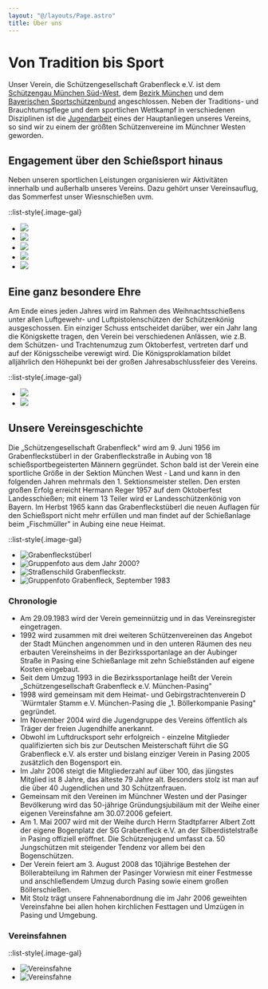 ```yaml
---
layout: "@/layouts/Page.astro"
title: Über uns
---
```


# Von Tradition bis Sport

Unser Verein, die Schützengesellschaft Grabenfleck e.V. ist dem [Schützengau München Süd-West](//www.gau-suedwest.de), dem [Bezirk München](https://schuetzenbezirkmuenchen.org/) und dem [Bayerischen Sportschützenbund](https://www.bssb.de/) angeschlossen. Neben der Traditions- und Brauchtumspflege und dem sportlichen Wettkampf in verschiedenen Disziplinen ist die [Jugendarbeit](/jugend/) eines der Hauptanliegen unseres Vereins, so sind wir zu einem der größten Schützenvereine im Münchner Westen geworden.

## Engagement über den Schießsport hinaus

Neben unseren sportlichen Leistungen organisieren wir Aktivitäten innerhalb und außerhalb unseres Vereins. Dazu gehört unser Vereinsauflug, das Sommerfest unser Wiesnschießen uvm.

::list-style{.image-gal}

- ![](/images/uploads/img_7322.jpg)
- ![](/images/uploads/37719ac3-707a-430e-9e37-e5bf8ef17ee0.jpg)
- ![](/images/uploads/3cd2577b-be9d-45f5-8308-2f860aca2e51.jpg)
- ![](/images/uploads/img_4796.jpg)
- ![](/images/uploads/0a00f53a-19b4-4e62-9bc4-69dcc09f9cb0.jpg)

## Eine ganz besondere Ehre

Am Ende eines jeden Jahres wird im Rahmen des Weihnachtsschießens unter allen Luftgewehr- und Luftpistolenschützen der Schützenkönig ausgeschossen. Ein einziger Schuss entscheidet darüber, wer ein Jahr lang die Königskette tragen, den Verein bei verschiedenen Anlässen, wie z.B. dem Schützen- und Trachtenumzug zum Oktoberfest, vertreten darf und auf der Königsscheibe verewigt wird. Die Königsproklamation bildet alljährlich den Höhepunkt bei der großen Jahresabschlussfeier des Vereins.

::list-style{.image-gal}

- ![](/images/uploads/2547e4c0-5a96-41d5-8f50-4e22fe79de4d.jpg)
- ![](/images/uploads/koenigsscheibe.jpg)

## Unsere Vereinsgeschichte

Die „Schützengesellschaft Grabenfleck" wird am 9. Juni 1956 im Grabenfleckstüberl in der Grabenfleckstraße in Aubing von 18 schießsportbegeisterten Männern gegründet. Schon bald ist der Verein eine sportliche Größe in der Sektion München West - Land und kann in den folgenden Jahren mehrmals den 1. Sektionsmeister stellen. Den ersten großen Erfolg erreicht Hermann Reger 1957 auf dem Oktoberfest Landesschießen; mit einem 13 Teiler wird er Landesschützenkönig von Bayern. Im Herbst 1965 kann das Grabenfleckstüberl die neuen Auflagen für den Schießsport nicht mehr erfüllen und man findet auf der Schießanlage beim „Fischmüller" in Aubing eine neue Heimat.

::list-style{.image-gal}

- ![Grabenfleckstüberl](/images/uploads/grabenfleckstueberl.jpg "Foto Grabenfleckstüberl zur Verfügung gestellt von Reichinger/Schwab (Fam. Schwab ist die ehem. Wirtsfamilie)")
- ![Gruppenfoto aus dem Jahr 2000?](/images/uploads/gruppenfoto.jpg "Gruppenfoto aus dem Jahr 2000?")
- ![Straßenschild Grabenfleckstr.](/images/uploads/grabenfleckstr.jpg "Grabenfleckstr.")
- ![Gruppenfoto Grabenfleck, September 1983](/images/uploads/gruendungsfoto.jpg "Gründungsfoto Grabenfleck, September 1983")

### Chronologie

- Am 29.09.1983 wird der Verein gemeinnützig und in das Vereinsregister eingetragen.
- 1992 wird zusammen mit drei weiteren Schützenvereinen das Angebot der Stadt München angenommen und in den unteren Räumen des neu erbauten Vereinsheims in der Bezirkssportanlage an der Aubinger Straße in Pasing eine Schießanlage mit zehn Schießständen auf eigene Kosten eingebaut.
- Seit dem Umzug 1993 in die Bezirkssportanlage heißt der Verein „Schützengesellschaft Grabenfleck e.V. München-Pasing"
- 1998 wird gemeinsam mit dem Heimat- und Gebirgstrachtenverein D´Würmtaler Stamm e.V. München-Pasing die „1. Böllerkompanie Pasing" gegründet.
- Im November 2004 wird die Jugendgruppe des Vereins öffentlich als Träger der freien Jugendhilfe anerkannt.
- Obwohl im Luftdrucksport sehr erfolgreich - einzelne Mitglieder qualifizierten sich bis zur Deutschen Meisterschaft führt die SG Grabenfleck e.V. als erster und bislang einziger Verein in Pasing 2005 zusätzlich den Bogensport ein.
- Im Jahr 2006 steigt die Mitgliederzahl auf über 100, das jüngstes Mitglied ist 8 Jahre, das älteste 79 Jahre alt. Besonders stolz ist man auf die über 40 Jugendlichen und 30 Schützenfrauen.
- Gemeinsam mit den Vereinen im Münchner Westen und der Pasinger Bevölkerung wird das 50-jährige Gründungsjubiläum mit der Weihe einer eigenen Vereinsfahne am 30.07.2006 gefeiert.
- Am 1. Mai 2007 wird mit der Weihe durch Herrn Stadtpfarrer Albert Zott der eigene Bogenplatz der SG Grabenfleck e.V. an der Silberdistelstraße in Pasing offiziell eröffnet. Die Schützenjugend umfasst ca. 50 Jungschützen mit steigender Tendenz vor allem bei den Bogenschützen.
- Der Verein feiert am 3. August 2008 das 10jährige Bestehen der Böllerabteilung im Rahmen der Pasinger Vorwiesn mit einer Festmesse und anschließendem Umzug durch Pasing sowie einem großen Böllerschießen.
- Mit Stolz trägt unsere Fahnenabordnung die im Jahr 2006 geweihten Vereinsfahne bei allen hohen kirchlichen Festtagen und Umzügen in Pasing und Umgebung.

### Vereinsfahnen

::list-style{.image-gal}

- ![Vereinsfahne](/images/uploads/vereinsfahne.jpg "Vereinsfahne")
- ![Vereinsfahne](/images/uploads/vereinsfahne2.jpg "Vereinsfahne")
